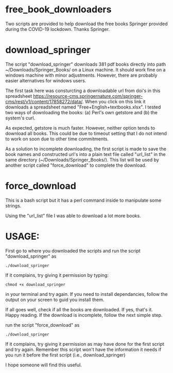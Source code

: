 # free_book_downloaders

Two scripts are provided to help download the free books Springer provided during the COVID-19 lockdown. Thanks Springer.

# download_springer

The script "download_springer"  downloads  381 pdf books directly into path ~/Downloads/Springer_Books/ on a Linux machine. It should work fine on a windows machine with minor adjustments. However, there are probably easier alternatives for windows users. 

The first task here was consturcting a downloadable url from doi's in this spreadsheet https://resource-cms.springernature.com/springer-cms/rest/v1/content/17858272/data/. When you click on this link it downloads a spreadsheet named "Free+English+textbooks.xlsx". I tested two ways of downloading the books: (a) Perl's own getstore  and  (b) the system's curl.

As expected, getstore is much faster. However, neither option tends to download all books. This could be due to timeout setting that I do not intend to work on soon due to other time commitments.

As a solution to incomplete downloading, the first script is made to save the book names and constructed url's into a plain text file called "url_list" in the same directory (~/Downloads/Springer_Books/). This list will be used by another script called  "force_download" to complete the download.

# force_download
This is a bash script but it has a perl command inside to manipulate some strings.

Using the "url_list" file I was able to download a lot more books. 

# USAGE: 
First go to where you downloaded the scripts and run the script "download_springer" as
```
./download_springer
```
If it complains, try giving it permission by typing:  
```
chmod +x download_springer 
```
in your terminal and try again. 
If you need to install dependancies, follow the output on your screen to guid you install them.

If all goes well, check if all the books are downloaded. If yes, that's it. Happy reading. If the download is incomplete, follow the next simple step.

run the script "force_download" as
```
./download_springer
```
If it complains, try giving it permission as  may have done for the first script and try again.
Remember this script won't have the information it needs if you run it before the first script (i.e., download_springer)

I hope someone will find this useful. 
